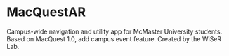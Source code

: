 # MacQuestAR
Campus-wide navigation and utility app for McMaster University students. Based on MacQuest 1.0, add campus event feature. Created by the WiSeR Lab.

